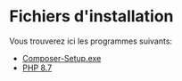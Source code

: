 # Fichiers d'installation
Vous trouverez ici les programmes suivants:
- [Composer-Setup.exe](Composer-Setup.exe)
- [PHP 8.7](php.zip)